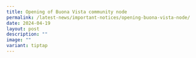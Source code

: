 ```yaml
---
title: Opening of Buona Vista community node
permalink: /latest-news/important-notices/opening-buona-vista-node/
date: 2024-04-19
layout: post
description: ""
image: ""
variant: tiptap
---
```

